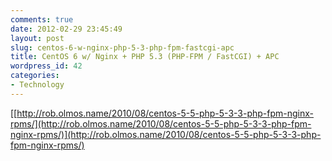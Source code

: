 ```yaml
---
comments: true
date: 2012-02-29 23:45:49
layout: post
slug: centos-6-w-nginx-php-5-3-php-fpm-fastcgi-apc
title: CentOS 6 w/ Nginx + PHP 5.3 (PHP-FPM / FastCGI) + APC
wordpress_id: 42
categories:
- Technology
---
```


[[http://rob.olmos.name/2010/08/centos-5-5-php-5-3-3-php-fpm-nginx-rpms/](http://rob.olmos.name/2010/08/centos-5-5-php-5-3-3-php-fpm-nginx-rpms/)](http://rob.olmos.name/2010/08/centos-5-5-php-5-3-3-php-fpm-nginx-rpms/)
